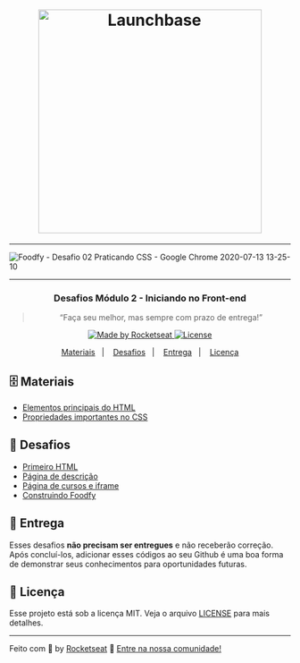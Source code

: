 <h1 align="center">
    <img alt="Launchbase" src="https://storage.googleapis.com/golden-wind/bootcamp-launchbase/logo.png" width="400px" />
</h1>

---
![Foodfy - Desafio 02  Praticando CSS - Google Chrome 2020-07-13 13-25-10](https://user-images.githubusercontent.com/64690628/87329726-ca72f680-c50d-11ea-9b29-b4c9269d6b22.gif)

---
<h3 align="center">
  Desafios Módulo 2 - Iniciando no Front-end
</h3>

<blockquote align="center">“Faça seu melhor, mas sempre com prazo de entrega!”</blockquote>

<p align="center">

  <a href="https://rocketseat.com.br">
    <img alt="Made by Rocketseat" src="https://img.shields.io/badge/made%20by-Rocketseat-%23F8952D">
  </a>

  <a href="LICENSE" >
    <img alt="License" src="https://img.shields.io/badge/license-MIT-%23F8952D">
  </a>

</p>

<p align="center">
  <a href="#file_cabinet-materiais">Materiais</a>&nbsp;&nbsp;&nbsp;|&nbsp;&nbsp;&nbsp;
  <a href="#rocket-desafios">Desafios</a>&nbsp;&nbsp;&nbsp;|&nbsp;&nbsp;&nbsp;
  <a href="#calendar-entrega">Entrega</a>&nbsp;&nbsp;&nbsp;|&nbsp;&nbsp;&nbsp; 
  <a href="#memo-licença">Licença</a>
</p>

## :file_cabinet: Materiais

- [Elementos principais do HTML](materiais/html.pdf)
- [Propriedades importantes no CSS](materiais/css.pdf)

## :rocket: Desafios

- [Primeiro HTML](desafios/02-1-primeiro-html.md)
- [Página de descrição](desafios/02-2-pagina-descricao.md)
- [Página de cursos e iframe](desafios/02-3-pagina-cursos-e-iframe.md)
- [Construindo Foodfy](desafios/02-foodfy.md)

## :calendar: Entrega

Esses desafios **não precisam ser entregues** e não receberão correção. Após concluí-los, adicionar esses códigos ao seu Github é uma boa forma de demonstrar seus conhecimentos para oportunidades futuras.

## :memo: Licença

Esse projeto está sob a licença MIT. Veja o arquivo [LICENSE](/LICENSE) para mais detalhes.

---

Feito com :purple_heart: by [Rocketseat](https://rocketseat.com.br) :wave: [Entre na nossa comunidade!](https://discordapp.com/invite/gCRAFhc)
